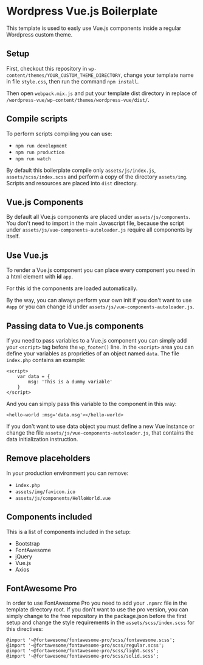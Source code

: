 # Wordpress Vue.js Boilerplate #
This template is used to easly use Vue.js components inside a regular Wordpress custom theme.

## Setup
First, checkout this repository in ``wp-content/themes/YOUR_CUSTOM_THEME_DIRECTORY``, change your template name in file ``style.css``, then run the command `npm install`.

Then open `webpack.mix.js` and put your template dist directory in replace of `/wordpress-vue/wp-content/themes/wordpress-vue/dist/`.

## Compile scripts ##
To perform scripts compiling you can use:
- `npm run development`
- `npm run production`
- `npm run watch`

By default this boilerplate compile only `assets/js/index.js`, `assets/scss/index.scss` and perform a copy of the directory `assets/img`. Scripts and resources are placed into `dist` directory.

## Vue.js Components
By default all Vue.js components are placed under `assets/js/components`. You don't need to import in the main Javascript file, because the script under `assets/js/vue-components-autoloader.js` require all components by itself.

## Use Vue.js
To render a Vue.js component you can place every component you need in a html element with **id** `app`.

For this id the components are loaded automatically.

By the way, you can always perform your own init if you don't want to use `#app` or you can change id under `assets/js/vue-components-autoloader.js`.

## Passing data to Vue.js components
If you need to pass variables to a Vue.js component you can simply add your `<script>` tag before the `wp_footer()` line. In the `<script>` area you can define your variables as proprieties of an object named `data`. The file `index.php` contains an example:
```
<script>
    var data = {
        msg: 'This is a dummy variable'
    }
</script>
``` 
And you can simply pass this variable to the component in this way:
```
<hello-world :msg='data.msg'></hello-world>
```
If you don't want to use data object you must define a new Vue instance or change the file `assets/js/vue-components-autoloader.js`, that contains the data initialization instruction.

## Remove placeholders
In your production environment you can remove:
- `index.php`
- `assets/img/favicon.ico`
- `assets/js/components/HelloWorld.vue`

## Components included
This is a list of components included in the setup:
- Bootstrap
- FontAwesome
- jQuery
- Vue.js
- Axios

## FontAwesome Pro
In order to use FontAwesome Pro you need to add your ``.npmrc`` file in the template directory root.
If you don't want to use the pro version, you can simply change to the free repository in the package.json before the first setup and change the style requirements in the ``assets/scss/index.scss`` for this directives:
```
@import '~@fortawesome/fontawesome-pro/scss/fontawesome.scss';
@import '~@fortawesome/fontawesome-pro/scss/regular.scss';
@import '~@fortawesome/fontawesome-pro/scss/light.scss';
@import '~@fortawesome/fontawesome-pro/scss/solid.scss';
```